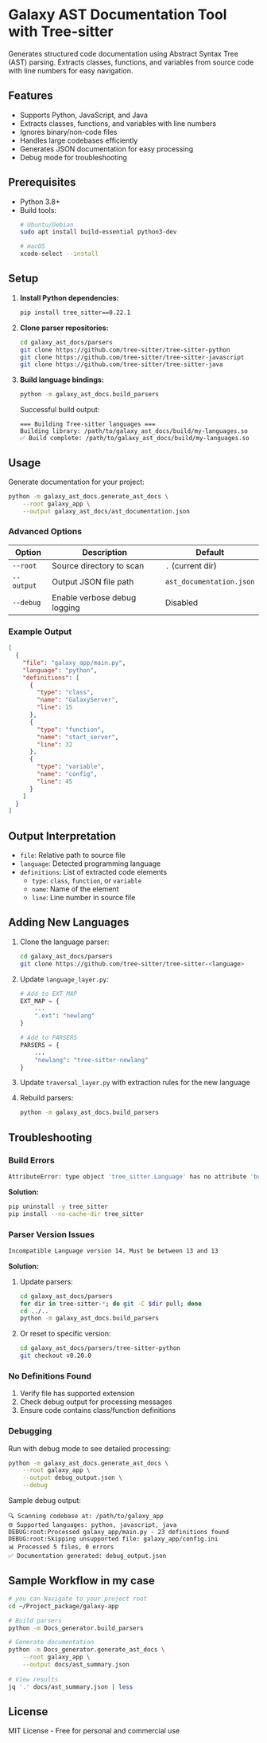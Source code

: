 # Galaxy AST Documentation Tool with Tree-sitter

Generates structured code documentation using Abstract Syntax Tree (AST) parsing. Extracts classes, functions, and variables from source code with line numbers for easy navigation.

## Features
- Supports Python, JavaScript, and Java 
- Extracts classes, functions, and variables with line numbers
- Ignores binary/non-code files
- Handles large codebases efficiently
- Generates JSON documentation for easy processing
- Debug mode for troubleshooting

## Prerequisites
- Python 3.8+
- Build tools:
  ```bash
  # Ubuntu/Debian
  sudo apt install build-essential python3-dev
  
  # macOS
  xcode-select --install
  ```

## Setup
1. **Install Python dependencies:**
   ```bash
   pip install tree_sitter==0.22.1
   ```

2. **Clone parser repositories:**
   ```bash
   cd galaxy_ast_docs/parsers
   git clone https://github.com/tree-sitter/tree-sitter-python
   git clone https://github.com/tree-sitter/tree-sitter-javascript
   git clone https://github.com/tree-sitter/tree-sitter-java
   ```

3. **Build language bindings:**
   ```bash
   python -m galaxy_ast_docs.build_parsers
   ```
   Successful build output:
   ```
   === Building Tree-sitter languages ===
   Building library: /path/to/galaxy_ast_docs/build/my-languages.so
   ✅ Build complete: /path/to/galaxy_ast_docs/build/my-languages.so
   ```

## Usage
Generate documentation for your project:
```bash
python -m galaxy_ast_docs.generate_ast_docs \
    --root galaxy_app \
    --output galaxy_ast_docs/ast_documentation.json
```

### Advanced Options
| Option | Description | Default |
|--------|-------------|---------|
| `--root` | Source directory to scan | `.` (current dir) |
| `--output` | Output JSON file path | `ast_documentation.json` |
| `--debug` | Enable verbose debug logging | Disabled |

### Example Output
```json
[
  {
    "file": "galaxy_app/main.py",
    "language": "python",
    "definitions": [
      {
        "type": "class",
        "name": "GalaxyServer",
        "line": 15
      },
      {
        "type": "function",
        "name": "start_server",
        "line": 32
      },
      {
        "type": "variable",
        "name": "config",
        "line": 45
      }
    ]
  }
]
```

## Output Interpretation
- `file`: Relative path to source file
- `language`: Detected programming language
- `definitions`: List of extracted code elements
  - `type`: `class`, `function`, or `variable`
  - `name`: Name of the element
  - `line`: Line number in source file

## Adding New Languages
1. Clone the language parser:
   ```bash
   cd galaxy_ast_docs/parsers
   git clone https://github.com/tree-sitter/tree-sitter-<language>
   ```

2. Update `language_layer.py`:
   ```python
   # Add to EXT_MAP
   EXT_MAP = {
       ...
       ".ext": "newlang"
   }
   
   # Add to PARSERS
   PARSERS = {
       ...
       "newlang": "tree-sitter-newlang"
   }
   ```

3. Update `traversal_layer.py` with extraction rules for the new language

4. Rebuild parsers:
   ```bash
   python -m galaxy_ast_docs.build_parsers
   ```

## Troubleshooting

### Build Errors
```bash
AttributeError: type object 'tree_sitter.Language' has no attribute 'build_library'
```
**Solution:**
```bash
pip uninstall -y tree_sitter
pip install --no-cache-dir tree_sitter
```

### Parser Version Issues
```bash
Incompatible Language version 14. Must be between 13 and 13
```
**Solution:**
1. Update parsers:
   ```bash
   cd galaxy_ast_docs/parsers
   for dir in tree-sitter-*; do git -C $dir pull; done
   cd ../..
   python -m galaxy_ast_docs.build_parsers
   ```
   
2. Or reset to specific version:
   ```bash
   cd galaxy_ast_docs/parsers/tree-sitter-python
   git checkout v0.20.0
   ```

### No Definitions Found
1. Verify file has supported extension
2. Check debug output for processing messages
3. Ensure code contains class/function definitions

### Debugging
Run with debug mode to see detailed processing:
```bash
python -m galaxy_ast_docs.generate_ast_docs \
    --root galaxy_app \
    --output debug_output.json \
    --debug
```

Sample debug output:
```
🔍 Scanning codebase at: /path/to/galaxy_app
🌐 Supported languages: python, javascript, java
DEBUG:root:Processed galaxy_app/main.py - 23 definitions found
DEBUG:root:Skipping unsupported file: galaxy_app/config.ini
📊 Processed 5 files, 0 errors
✅ Documentation generated: debug_output.json
```

## Sample Workflow in my case
```bash
# you can Navigate to your project root
cd ~/Project_package/galaxy-app

# Build parsers
python -m Docs_generator.build_parsers

# Generate documentation
python -m Docs_generator.generate_ast_docs \
    --root galaxy_app \
    --output docs/ast_summary.json
    
# View results
jq '.' docs/ast_summary.json | less
```

## License
MIT License - Free for personal and commercial use